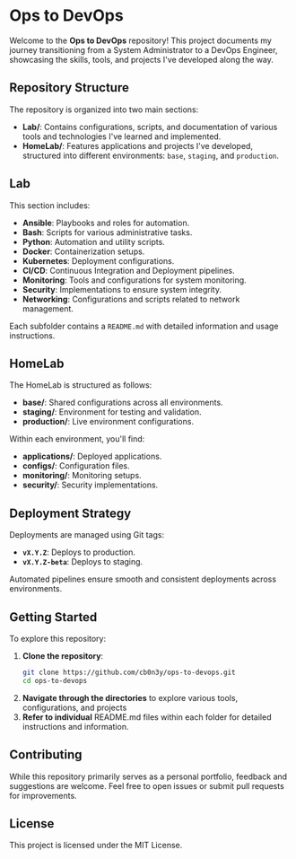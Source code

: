 # Ops to DevOps

Welcome to the **Ops to DevOps** repository! This project documents my journey transitioning from a System Administrator to a DevOps Engineer, showcasing the skills, tools, and projects I've developed along the way.

## Repository Structure

The repository is organized into two main sections:

- **Lab/**: Contains configurations, scripts, and documentation of various tools and technologies I've learned and implemented.
- **HomeLab/**: Features applications and projects I've developed, structured into different environments: `base`, `staging`, and `production`.

## Lab

This section includes:

- **Ansible**: Playbooks and roles for automation.
- **Bash**: Scripts for various administrative tasks.
- **Python**: Automation and utility scripts.
- **Docker**: Containerization setups.
- **Kubernetes**: Deployment configurations.
- **CI/CD**: Continuous Integration and Deployment pipelines.
- **Monitoring**: Tools and configurations for system monitoring.
- **Security**: Implementations to ensure system integrity.
- **Networking**: Configurations and scripts related to network management.

Each subfolder contains a `README.md` with detailed information and usage instructions.

## HomeLab

The HomeLab is structured as follows:

- **base/**: Shared configurations across all environments.
- **staging/**: Environment for testing and validation.
- **production/**: Live environment configurations.

Within each environment, you'll find:

- **applications/**: Deployed applications.
- **configs/**: Configuration files.
- **monitoring/**: Monitoring setups.
- **security/**: Security implementations.

## Deployment Strategy

Deployments are managed using Git tags:

- **`vX.Y.Z`**: Deploys to production.
- **`vX.Y.Z-beta`**: Deploys to staging.

Automated pipelines ensure smooth and consistent deployments across environments.

## Getting Started

To explore this repository:

1. **Clone the repository**:
   ```bash
   git clone https://github.com/cb0n3y/ops-to-devops.git
   cd ops-to-devops

2. **Navigate through the directories** to explore various tools, configurations, and projects
3. **Refer to individual** README.md files within each folder for detailed instructions and information.

## Contributing
While this repository primarily serves as a personal portfolio, feedback and suggestions are welcome. Feel free to open issues or submit pull requests for improvements.

## License
This project is licensed under the MIT License.